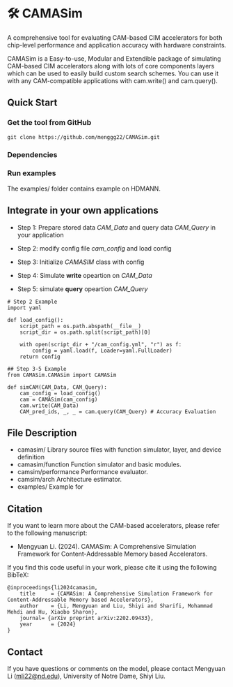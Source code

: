 # 🛠️ CAMASim
A comprehensive tool for evaluating CAM-based CIM accelerators  for both chip-level performance and application accuracy with hardware constraints.

CAMASim is a Easy-to-use, Modular and Extendible package of simulating CAM-based CIM accelerators along with lots of core components layers which can be used to easily build custom search schemes. You can use it with any CAM-compatible applications with cam.write() and cam.query().

## Quick Start
### Get the tool from GitHub
```
git clone https://github.com/menggg22/CAMASim.git
```
### Dependencies

### Run examples
The examples/ folder contains example on HDMANN.

## Integrate in your own applications

- Step 1: Prepare stored data *CAM_Data* and query data *CAM_Query* in your application

- Step 2: modify config file *cam_config* and load config
- Step 3: Initialize *CAMASIM* class with config
- Step 4: Simulate **write** opeartion on *CAM_Data* 
- Step 5: simulate **query** opeartion *CAM_Query* 

```
# Step 2 Example
import yaml

def load_config():
    script_path = os.path.abspath(__file__)
    script_dir = os.path.split(script_path)[0]

    with open(script_dir + "/cam_config.yml", "r") as f:
        config = yaml.load(f, Loader=yaml.FullLoader)
    return config

## Step 3-5 Example
from CAMASim.CAMASim import CAMASim

def simCAM(CAM_Data, CAM_Query):
    cam_config = load_config()
    cam = CAMASim(cam_config)
    cam.write(CAM_Data)
    CAM_pred_ids, _, _ = cam.query(CAM_Query) # Accuracy Evaluation
```


## File Description
- camasim/ 	Library source files with function simulator, layer, and device definition
- camasim/function	Function simulator and basic modules.
- camsim/performance	Performance evaluator.
- camsim/arch	Architecture estimator.
- examples/	Example for


## Citation
If you want to learn more about the CAM-based accelerators, please refer to the following manuscript:

- Mengyuan Li. (2024). CAMASim: A Comprehensive Simulation Framework for Content-Addressable Memory based Accelerators.

If you find this code useful in your work, please cite it using the following BibTeX:

```
@inproceedings{li2024camasim,
    title     = {CAMASim: A Comprehensive Simulation Framework for Content-Addressable Memory based Accelerators},
    author    = {Li, Mengyuan and Liu, Shiyi and Sharifi, Mohammad Mehdi and Hu, Xiaobo Sharon},
    journal= {arXiv preprint arXiv:2202.09433},
    year      = {2024}
}
```

## Contact
If you have questions or comments on the model, please contact
Mengyuan Li (mli22@nd.edu), University of Notre Dame, Shiyi Liu.